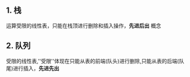 ## 1. 栈
运算受限的线性表，只能在栈顶进行删除和插入操作，**先进后出** 概念

## 2. 队列
受限的线性表,''受限''体现在只能从表的前端(队头)进行删除,只能从表的后端(队尾)进行插入，**先进先出**
